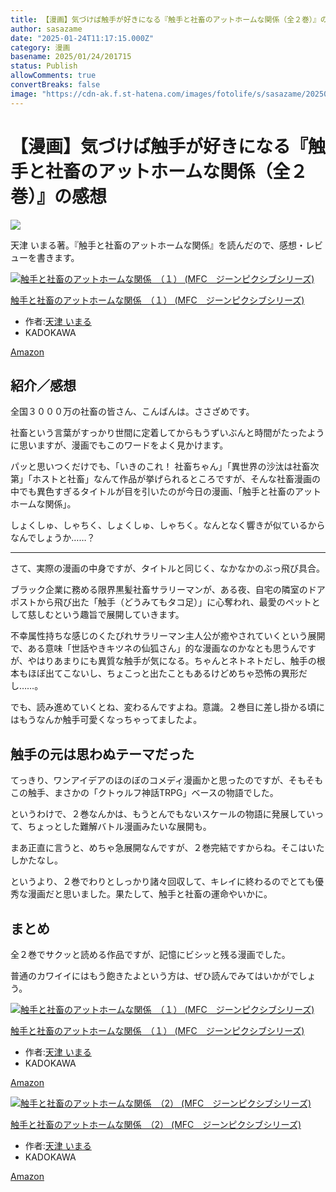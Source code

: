 ```yaml
---
title: 【漫画】気づけば触手が好きになる『触手と社畜のアットホームな関係（全２巻）』の感想
author: sasazame
date: "2025-01-24T11:17:15.000Z"
category: 漫画
basename: 2025/01/24/201715
status: Publish
allowComments: true
convertBreaks: false
image: "https://cdn-ak.f.st-hatena.com/images/fotolife/s/sasazame/20250124/20250124200145.png"
---
```

# 【漫画】気づけば触手が好きになる『触手と社畜のアットホームな関係（全２巻）』の感想

![](https://cdn-ak.f.st-hatena.com/images/fotolife/s/sasazame/20250124/20250124200145.png)

天津 いまる著。『触手と社畜のアットホームな関係』を読んだので、感想・レビューを書きます。

<!-- Extended Body -->

[![触手と社畜のアットホームな関係　（１） (MFC　ジーンピクシブシリーズ)](https://m.media-amazon.com/images/I/51WYAPKAhNL._SL500_.jpg "触手と社畜のアットホームな関係　（１） (MFC　ジーンピクシブシリーズ)")](https://www.amazon.co.jp/dp/B07L82VBYK?tag=mochig08-22&linkCode=osi&th=1&psc=1)

[触手と社畜のアットホームな関係　（１） (MFC　ジーンピクシブシリーズ)](https://www.amazon.co.jp/dp/B07L82VBYK?tag=mochig08-22&linkCode=osi&th=1&psc=1)

-   作者:[天津 いまる](https://d.hatena.ne.jp/keyword/%C5%B7%C4%C5%20%A4%A4%A4%DE%A4%EB)
-   KADOKAWA

[Amazon](https://www.amazon.co.jp/dp/B07L82VBYK?tag=mochig08-22&linkCode=osi&th=1&psc=1)

## 紹介／感想

全国３０００万の社畜の皆さん、こんばんは。ささざめです。

社畜という言葉がすっかり世間に定着してからもうずいぶんと時間がたったように思いますが、漫画でもこのワードをよく見かけます。

パッと思いつくだけでも、「いきのこれ！ 社畜ちゃん」「異世界の沙汰は社畜次第」「ホストと社畜」なんて作品が挙げられるところですが、そんな社畜漫画の中でも異色すぎるタイトルが目を引いたのが今日の漫画、「触手と社畜のアットホームな関係」。

しょくしゅ、しゃちく、しょくしゅ、しゃちく。なんとなく響きが似ているからなんでしょうか……？

* * *

さて、実際の漫画の中身ですが、タイトルと同じく、なかなかのぶっ飛び具合。

ブラック企業に務める限界黒髪社畜サラリーマンが、ある夜、自宅の隣室のドアポストから飛び出た「触手（どうみてもタコ足）」に心奪われ、最愛のペットとして慈しむという趣旨で展開していきます。

不幸属性持ちな感じのくたびれサラリーマン主人公が癒やされていくという展開で、ある意味「世話やきキツネの仙狐さん」的な漫画なのかなとも思うんですが、やはりあまりにも異質な触手が気になる。ちゃんとネトネトだし、触手の根本もほぼ出てこないし、ちょこっと出たこともあるけどめちゃ恐怖の異形だし……。

でも、読み進めていくとね、変わるんですよね。意識。２巻目に差し掛かる頃にはもうなんか触手可愛くなっちゃってましたよ。

## 触手の元は思わぬテーマだった

てっきり、ワンアイデアのほのぼのコメディ漫画かと思ったのですが、そもそもこの触手、まさかの「クトゥルフ神話TRPG」ベースの物語でした。

というわけで、２巻なんかは、もうとんでもないスケールの物語に発展していって、ちょっとした難解バトル漫画みたいな展開も。

まあ正直に言うと、めちゃ急展開なんですが、２巻完結ですからね。そこはいたしかたなし。

というより、２巻でわりとしっかり諸々回収して、キレイに終わるのでとても優秀な漫画だと思いました。果たして、触手と社畜の運命やいかに。

## まとめ

全２巻でサクッと読める作品ですが、記憶にビシッと残る漫画でした。

普通のカワイイにはもう飽きたよという方は、ぜひ読んでみてはいかがでしょう。

[![触手と社畜のアットホームな関係　（１） (MFC　ジーンピクシブシリーズ)](https://m.media-amazon.com/images/I/51WYAPKAhNL._SL500_.jpg "触手と社畜のアットホームな関係　（１） (MFC　ジーンピクシブシリーズ)")](https://www.amazon.co.jp/dp/B07L82VBYK?tag=mochig08-22&linkCode=osi&th=1&psc=1)

[触手と社畜のアットホームな関係　（１） (MFC　ジーンピクシブシリーズ)](https://www.amazon.co.jp/dp/B07L82VBYK?tag=mochig08-22&linkCode=osi&th=1&psc=1)

-   作者:[天津 いまる](https://d.hatena.ne.jp/keyword/%C5%B7%C4%C5%20%A4%A4%A4%DE%A4%EB)
-   KADOKAWA

[Amazon](https://www.amazon.co.jp/dp/B07L82VBYK?tag=mochig08-22&linkCode=osi&th=1&psc=1)

[![触手と社畜のアットホームな関係　（2） (MFC　ジーンピクシブシリーズ)](https://m.media-amazon.com/images/I/51-ks6YZq0L._SL500_.jpg "触手と社畜のアットホームな関係　（2） (MFC　ジーンピクシブシリーズ)")](https://www.amazon.co.jp/dp/B085RQHKL9?tag=mochig08-22&linkCode=osi&th=1&psc=1)

[触手と社畜のアットホームな関係　（2） (MFC　ジーンピクシブシリーズ)](https://www.amazon.co.jp/dp/B085RQHKL9?tag=mochig08-22&linkCode=osi&th=1&psc=1)

-   作者:[天津 いまる](https://d.hatena.ne.jp/keyword/%C5%B7%C4%C5%20%A4%A4%A4%DE%A4%EB)
-   KADOKAWA

[Amazon](https://www.amazon.co.jp/dp/B085RQHKL9?tag=mochig08-22&linkCode=osi&th=1&psc=1)